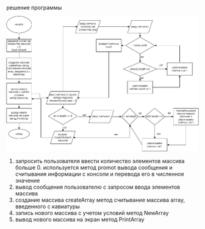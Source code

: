 решение программы

![Это блок схема](final_task_BlockScheme.png)
1. запросить пользователя ввести количество элементов массива больше 0. используется метод promot вывода сообщения и считывания информации с консоли и перевода его в численное значение
2. вывод сообщения пользователю с запросом ввода элементов массива
3. создание массива сreateArray метод считывание массива array, введенного с кавиатуры
4. запись нового массива с учетом условий метод NewArray
5. вывод нового массива на экран метод PrintArray